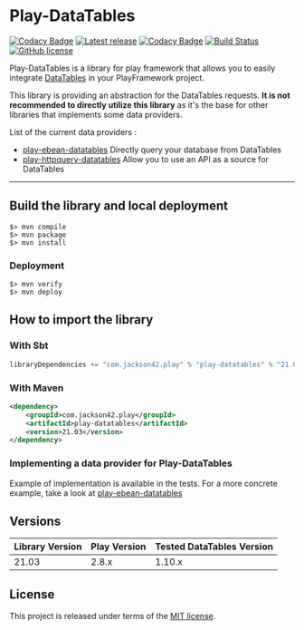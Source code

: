 # Play-DataTables

[![Codacy Badge](https://api.codacy.com/project/badge/Grade/e7981d1ca2ea47f88df462ecc57d1769)](https://app.codacy.com/gh/PierreAdam/play-datatables?utm_source=github.com&utm_medium=referral&utm_content=PierreAdam/play-datatables&utm_campaign=Badge_Grade_Settings)
[![Latest release](https://img.shields.io/github/v/release/PierreAdam/play-datatables)](https://github.com/PierreAdam/play-datatables/releases/latest)
[![Codacy Badge](https://app.codacy.com/project/badge/Grade/8078f113e10049f1abdb621da80c8928)](https://www.codacy.com/gh/PierreAdam/play-datatables/dashboard?utm_source=github.com&amp;utm_medium=referral&amp;utm_content=PierreAdam/play-datatables&amp;utm_campaign=Badge_Grade)
[![Build Status](https://travis-ci.com/PierreAdam/play-datatables.svg?branch=master)](https://travis-ci.com/PierreAdam/play-datatables)
[![GitHub license](https://img.shields.io/github/license/PierreAdam/play-datatables)](https://raw.githubusercontent.com/PierreAdam/play-ebean-datatables/master/LICENSE)

Play-DataTables is a library for play framework that allows you to easily integrate [DataTables](https://datatables.net/) in your PlayFramework project.

This library is providing an abstraction for the DataTables requests. __It is not recommended to directly utilize this library__ as it's the base for other libraries that
implements some data providers.

List of the current data providers :

- [play-ebean-datatables](https://github.com/PierreAdam/play-ebean-datatables) Directly query your database from DataTables
- [play-httpquery-datatables](https://github.com/PierreAdam/play-httpquery-datatables) Allow you to use an API as a source for DataTables

*****

## Build the library and local deployment

```shell
$> mvn compile
$> mvn package
$> mvn install
```

### Deployment

```shell
$> mvn verify
$> mvn deploy
```

## How to import the library

### With Sbt

```scala
libraryDependencies += "com.jackson42.play" % "play-datatables" % "21.03"
```

### With Maven

```xml
<dependency>
    <groupId>com.jackson42.play</groupId>
    <artifactId>play-datatables</artifactId>
    <version>21.03</version>
</dependency>
``` 

### Implementing a data provider for Play-DataTables

Example of implementation is available in the tests. For a more concrete example, take a look at [play-ebean-datatables](https://github.com/PierreAdam/play-ebean-datatables)

## Versions

| Library Version | Play Version | Tested DataTables Version  |
|-----------------|--------------|----------------------------|
| 21.03           | 2.8.x        | 1.10.x                     |

## License

This project is released under terms of the [MIT license](https://raw.githubusercontent.com/PierreAdam/play-ebean-datatables/master/LICENSE).
